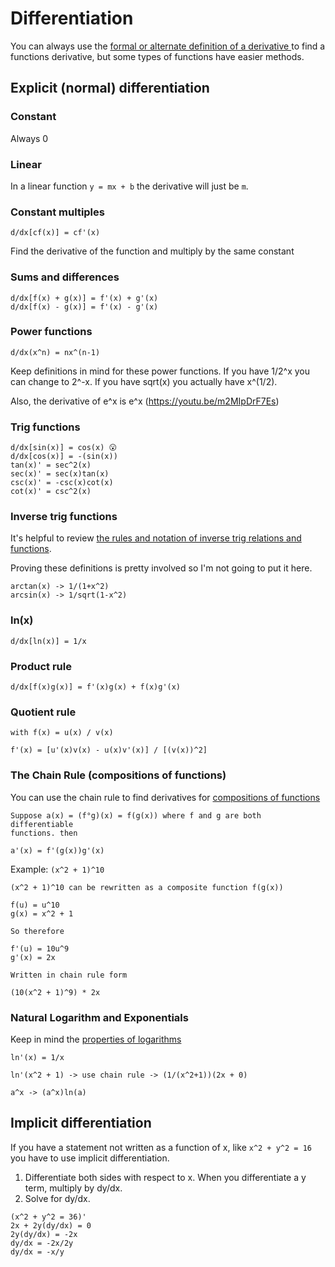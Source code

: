 # Differentiation

You can always use the [ formal or alternate definition of a derivative ](./derivatives.md) to find
a functions derivative, but some types of functions have easier methods.

## Explicit (normal) differentiation

### Constant

Always 0

### Linear

In a linear function `y = mx + b` the derivative will just be `m`.

### Constant multiples

```
d/dx[cf(x)] = cf'(x)
```

Find the derivative of the function and multiply by the
same constant

### Sums and differences

```
d/dx[f(x) + g(x)] = f'(x) + g'(x)
d/dx[f(x) - g(x)] = f'(x) - g'(x)
```

### Power functions

```
d/dx(x^n) = nx^(n-1)
```

Keep definitions in mind for these power functions. If you have 1/2^x you can change to
2^-x. If you have sqrt(x) you actually have x^(1/2).

Also, the derivative of e^x is e^x (https://youtu.be/m2MIpDrF7Es)

### Trig functions

```
d/dx[sin(x)] = cos(x) 😮
d/dx[cos(x)] = -(sin(x))
tan(x)' = sec^2(x)
sec(x)' = sec(x)tan(x)
csc(x)' = -csc(x)cot(x)
cot(x)' = csc^2(x)
```

### Inverse trig functions

It's helpful to review [the rules and notation of inverse trig relations and functions](../trigonometry/inverse-trig-functions.md).

Proving these definitions is pretty involved so I'm not going to put it here.

```
arctan(x) -> 1/(1+x^2)
arcsin(x) -> 1/sqrt(1-x^2)
```

### ln(x)

```
d/dx[ln(x)] = 1/x
```

### Product rule

```
d/dx[f(x)g(x)] = f'(x)g(x) + f(x)g'(x)
```

### Quotient rule

```
with f(x) = u(x) / v(x)

f'(x) = [u'(x)v(x) - u(x)v'(x)] / [(v(x))^2]
```

### The Chain Rule (compositions of functions)

You can use the chain rule to find derivatives for [compositions of functions](../algebra/combinations-of-functions.md)

```
Suppose a(x) = (f°g)(x) = f(g(x)) where f and g are both differentiable
functions. then

a'(x) = f'(g(x))g'(x)
```

Example: `(x^2 + 1)^10`

```
(x^2 + 1)^10 can be rewritten as a composite function f(g(x))

f(u) = u^10
g(x) = x^2 + 1

So therefore

f'(u) = 10u^9
g'(x) = 2x

Written in chain rule form

(10(x^2 + 1)^9) * 2x
```

### Natural Logarithm and Exponentials

Keep in mind the [properties of logarithms](../algebra/exponential-and-logarithmic-functions.md)

```
ln'(x) = 1/x

ln'(x^2 + 1) -> use chain rule -> (1/(x^2+1))(2x + 0)

a^x -> (a^x)ln(a)
```

## Implicit differentiation

If you have a statement not written as a function of x, like `x^2 + y^2 = 16`
you have to use implicit differentiation.

1. Differentiate both sides with respect to x. When you differentiate a y term,
   multiply by dy/dx.
2. Solve for dy/dx.

```
(x^2 + y^2 = 36)'
2x + 2y(dy/dx) = 0
2y(dy/dx) = -2x
dy/dx = -2x/2y
dy/dx = -x/y
```
